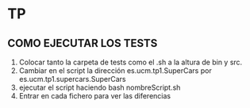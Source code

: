 # TP

## COMO EJECUTAR LOS TESTS

1. Colocar tanto la carpeta de tests como el .sh a la altura de bin y src.
2. Cambiar en el script la dirección es.ucm.tp1.SuperCars por es.ucm.tp1.supercars.SuperCars
4. ejecutar el script haciendo bash nombreScript.sh
4. Entrar en cada fichero para ver las diferencias

